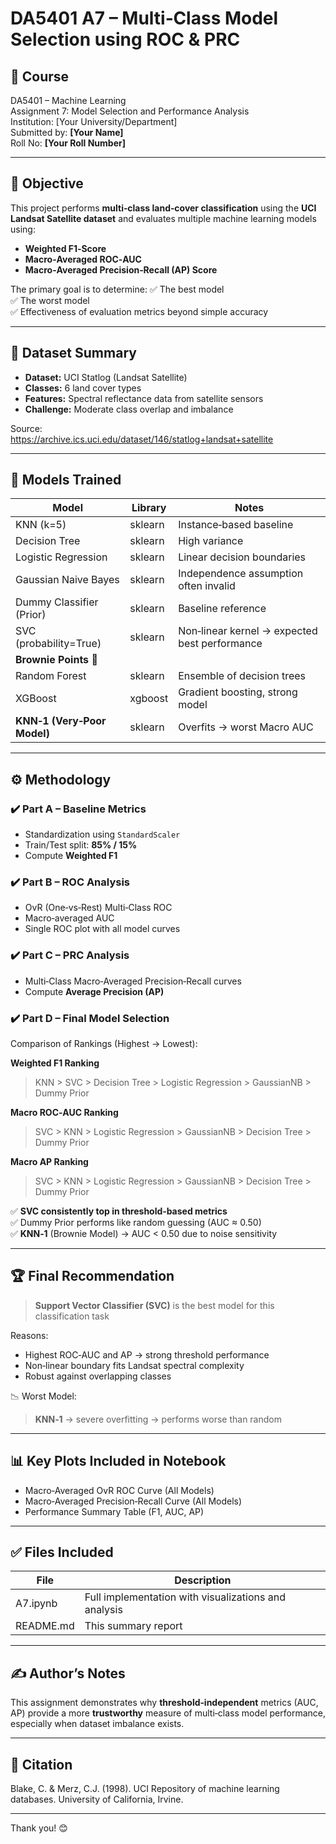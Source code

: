 # DA5401 A7 – Multi‑Class Model Selection using ROC & PRC

## 📌 Course
DA5401 – Machine Learning  
Assignment 7: Model Selection and Performance Analysis  
Institution: [Your University/Department]  
Submitted by: **[Your Name]**  
Roll No: **[Your Roll Number]**

---

## 🎯 Objective
This project performs **multi‑class land‑cover classification** using the **UCI Landsat Satellite dataset** and evaluates multiple machine learning models using:
- **Weighted F1‑Score**
- **Macro‑Averaged ROC‑AUC**
- **Macro‑Averaged Precision‑Recall (AP) Score**

The primary goal is to determine:
✅ The best model  
✅ The worst model  
✅ Effectiveness of evaluation metrics beyond simple accuracy  

---

## 📂 Dataset Summary
- **Dataset:** UCI Statlog (Landsat Satellite)
- **Classes:** 6 land cover types  
- **Features:** Spectral reflectance data from satellite sensors  
- **Challenge:** Moderate class overlap and imbalance

Source:  
https://archive.ics.uci.edu/dataset/146/statlog+landsat+satellite

---

## 🧪 Models Trained
| Model | Library | Notes |
|-------|---------|------|
| KNN (k=5) | sklearn | Instance‑based baseline |
| Decision Tree | sklearn | High variance |
| Logistic Regression | sklearn | Linear decision boundaries |
| Gaussian Naive Bayes | sklearn | Independence assumption often invalid |
| Dummy Classifier (Prior) | sklearn | Baseline reference |
| SVC (probability=True) | sklearn | Non‑linear kernel → expected best performance |
| **Brownie Points** 🚀 |  |  |
| Random Forest | sklearn | Ensemble of decision trees |
| XGBoost | xgboost | Gradient boosting, strong model |
| **KNN‑1 (Very‑Poor Model)** | sklearn | Overfits → worst Macro AUC |

---

## ⚙️ Methodology

### ✔️ Part A – Baseline Metrics
- Standardization using `StandardScaler`
- Train/Test split: **85% / 15%**
- Compute **Weighted F1**

### ✔️ Part B – ROC Analysis
- OvR (One‑vs‑Rest) Multi‑Class ROC
- Macro‑averaged AUC
- Single ROC plot with all model curves

### ✔️ Part C – PRC Analysis
- Multi‑Class Macro‑Averaged Precision‑Recall curves
- Compute **Average Precision (AP)**

### ✔️ Part D – Final Model Selection
Comparison of Rankings (Highest → Lowest):

**Weighted F1 Ranking**
> KNN > SVC > Decision Tree > Logistic Regression > GaussianNB > Dummy Prior

**Macro ROC‑AUC Ranking**
> SVC > KNN > Logistic Regression > GaussianNB > Decision Tree > Dummy Prior

**Macro AP Ranking**
> SVC > KNN > Logistic Regression > GaussianNB > Decision Tree > Dummy Prior

✅ **SVC consistently top in threshold‑based metrics**  
✅ Dummy Prior performs like random guessing (AUC ≈ 0.50)  
✅ **KNN‑1** (Brownie Model) → AUC < 0.50 due to noise sensitivity

---

## 🏆 Final Recommendation

> **Support Vector Classifier (SVC)** is the best model for this classification task

Reasons:
- Highest ROC‑AUC and AP → strong threshold performance
- Non‑linear boundary fits Landsat spectral complexity
- Robust against overlapping classes

📉 Worst Model:
> **KNN‑1** → severe overfitting → performs worse than random

---

## 📊 Key Plots Included in Notebook
- Macro‑Averaged OvR ROC Curve (All Models)
- Macro‑Averaged Precision‑Recall Curve (All Models)
- Performance Summary Table (F1, AUC, AP)

---

## ✅ Files Included
| File | Description |
|------|------------|
| A7.ipynb | Full implementation with visualizations and analysis |
| README.md | This summary report |

---

## ✍️ Author’s Notes
This assignment demonstrates why **threshold‑independent** metrics (AUC, AP) provide a more **trustworthy** measure of multi‑class model performance, especially when dataset imbalance exists.

---

## 🔖 Citation
Blake, C. & Merz, C.J. (1998). UCI Repository of machine learning databases. University of California, Irvine.

---

Thank you! 😊  
